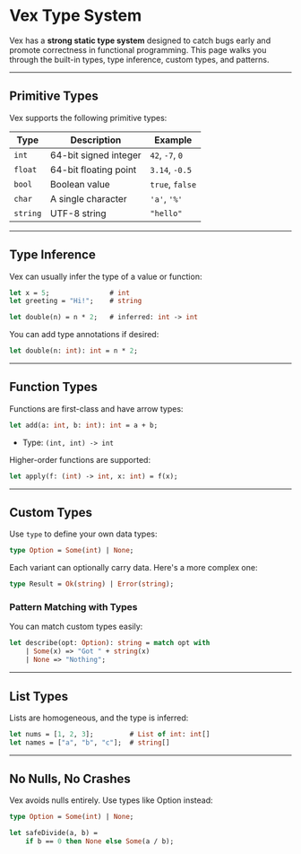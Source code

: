 # Vex Type System

Vex has a **strong static type system** designed to catch bugs early and promote correctness in functional programming. This page walks you through the built-in types, type inference, custom types, and patterns.

---

## Primitive Types

Vex supports the following primitive types:

| Type   | Description                        | Example               |
|--------|------------------------------------|-----------------------|
| `int`  | 64-bit signed integer              | `42`, `-7`, `0`       |
| `float`| 64-bit floating point              | `3.14`, `-0.5`        |
| `bool` | Boolean value                      | `true`, `false`       |
| `char` | A single character                 | `'a'`, `'%'`          |
| `string` | UTF-8 string                     | `"hello"`             |

---

## Type Inference

Vex can usually infer the type of a value or function:

```ocaml
let x = 5;               # int
let greeting = "Hi!";    # string

let double(n) = n * 2;   # inferred: int -> int
```

You can add type annotations if desired:
```ocaml
let double(n: int): int = n * 2;
```

---

## Function Types
Functions are first-class and have arrow types:
```ocaml
let add(a: int, b: int): int = a + b;
```
- Type: `(int, int) -> int`

Higher-order functions are supported:
```ocaml
let apply(f: (int) -> int, x: int) = f(x);
```

---

## Custom Types
Use `type` to define your own data types:
```ocaml
type Option = Some(int) | None;
```
Each variant can optionally carry data. Here's a more complex one:
```ocaml
type Result = Ok(string) | Error(string);
```

### Pattern Matching with Types
You can match custom types easily:
```ocaml
let describe(opt: Option): string = match opt with
    | Some(x) => "Got " + string(x)
    | None => "Nothing";
```

---

## List Types
Lists are homogeneous, and the type is inferred:
```ocaml
let nums = [1, 2, 3];         # List of int: int[]
let names = ["a", "b", "c"];  # string[]
```

---

## No Nulls, No Crashes
Vex avoids nulls entirely. Use types like Option instead:
```ocaml
type Option = Some(int) | None;

let safeDivide(a, b) =
    if b == 0 then None else Some(a / b);
```